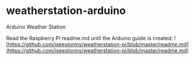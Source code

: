 # weatherstation-arduino

Arduino Weather Station

Read the Raspberry Pi readme.md until the Arduino guide is created: ![https://github.com/iseestorms/weatherstation-pi/blob/master/readme.md](https://github.com/iseestorms/weatherstation-pi/blob/master/readme.md)
